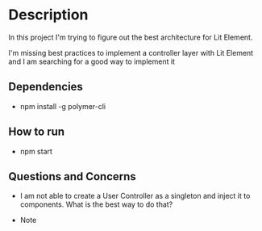 # Description

In this project I'm trying to figure out the best architecture for Lit Element.

I'm missing best practices to implement a controller layer with Lit Element and I
am searching for a good way to implement it

## Dependencies

- npm install -g polymer-cli

## How to run

- npm start

## Questions and Concerns

- I am not able to create a User Controller as a singleton and inject it to components. What is the
best way to do that?
 
- Note 

